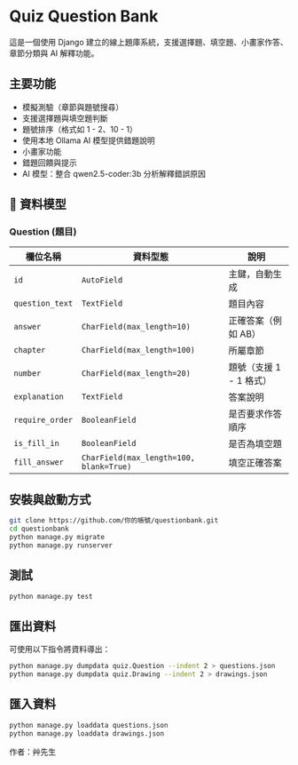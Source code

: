 
# Quiz Question Bank

這是一個使用 Django 建立的線上題庫系統，支援選擇題、填空題、小畫家作答、章節分類與 AI 解釋功能。

## 主要功能

- 模擬測驗（章節與題號搜尋）
- 支援選擇題與填空題判斷
- 題號排序（格式如 1 - 2、10 - 1）
- 使用本地 Ollama AI 模型提供錯題說明
- 小畫家功能
- 錯題回饋與提示
- AI 模型：整合 qwen2.5-coder:3b 分析解釋錯誤原因

## 🧱 資料模型

### Question (題目)

| 欄位名稱         | 資料型態               | 說明                          |
|------------------|------------------------|-------------------------------|
| `id`             | `AutoField`            | 主鍵，自動生成                |
| `question_text`  | `TextField`            | 題目內容                      |
| `answer`         | `CharField(max_length=10)` | 正確答案（例如 AB）     |
| `chapter`        | `CharField(max_length=100)` | 所屬章節                 |
| `number`         | `CharField(max_length=20)` | 題號（支援 1 - 1 格式） |
| `explanation`    | `TextField`            | 答案說明                      |
| `require_order`  | `BooleanField`         | 是否要求作答順序              |
| `is_fill_in`     | `BooleanField`         | 是否為填空題                  |
| `fill_answer`    | `CharField(max_length=100, blank=True)` | 填空正確答案     |

## 安裝與啟動方式

```bash
git clone https://github.com/你的帳號/questionbank.git
cd questionbank
python manage.py migrate
python manage.py runserver
```

## 測試

```bash
python manage.py test
```

## 匯出資料

可使用以下指令將資料導出：

```bash
python manage.py dumpdata quiz.Question --indent 2 > questions.json
python manage.py dumpdata quiz.Drawing --indent 2 > drawings.json
```

## 匯入資料

```bash
python manage.py loaddata questions.json
python manage.py loaddata drawings.json
```



作者：艸先生
